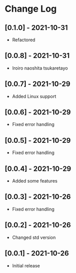 # Change Log

## [0.1.0] - 2021-10-31

- Refactored

## [0.0.8] - 2021-10-31

- Iroiro naoshita tsukaretayo

## [0.0.7] - 2021-10-29

- Added Linux support

## [0.0.6] - 2021-10-29

- Fixed error handling

## [0.0.5] - 2021-10-29

- Fixed error handling

## [0.0.4] - 2021-10-29

- Added some features

## [0.0.3] - 2021-10-26

- Fixed error handling

## [0.0.2] - 2021-10-26

- Changed std version

## [0.0.1] - 2021-10-26

- Initial release
